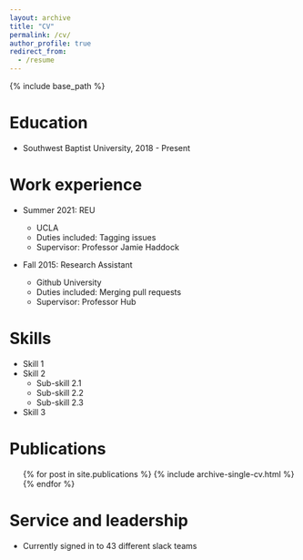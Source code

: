 ```yaml
---
layout: archive
title: "CV"
permalink: /cv/
author_profile: true
redirect_from:
  - /resume
---
```


{% include base_path %}

Education
======
* Southwest Baptist University, 2018 - Present

Work experience
======
* Summer 2021: REU
  * UCLA
  * Duties included: Tagging issues
  * Supervisor: Professor Jamie Haddock

* Fall 2015: Research Assistant
  * Github University
  * Duties included: Merging pull requests
  * Supervisor: Professor Hub
  
Skills
======
* Skill 1
* Skill 2
  * Sub-skill 2.1
  * Sub-skill 2.2
  * Sub-skill 2.3
* Skill 3

Publications
======
  <ul>{% for post in site.publications %}
    {% include archive-single-cv.html %}
  {% endfor %}</ul>
  
Service and leadership
======
* Currently signed in to 43 different slack teams
